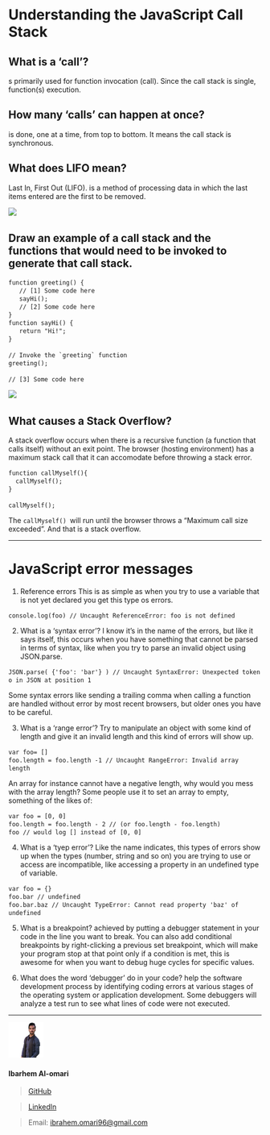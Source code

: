 Understanding the JavaScript Call Stack
===

## What is a ‘call’?
s primarily used for function invocation (call). Since the call stack is single, function(s) execution.

## How many ‘calls’ can happen at once?
 is done, one at a time, from top to bottom. It means the call stack is synchronous.

## What does LIFO mean?
 Last In, First Out (LIFO).
is a method of processing data in which the last items entered are the first to be removed.

![](https://media.geeksforgeeks.org/wp-content/uploads/LIFO.jpg)


## Draw an example of a call stack and the functions that would need to be invoked to generate that call stack.

```
function greeting() {
   // [1] Some code here
   sayHi();
   // [2] Some code here
}
function sayHi() {
   return "Hi!";
}

// Invoke the `greeting` function
greeting();

// [3] Some code here
```

![](https://cdn-media-1.freecodecamp.org/images/QgR2uIk7tW0YNz0Xm8g0jAPeRFI0e4sCejsv)

## What causes a Stack Overflow?

A stack overflow occurs when there is a recursive function (a function that calls itself) without an exit point. The browser (hosting environment) has a maximum stack call that it can accomodate before throwing a stack error.

```
function callMyself(){
  callMyself();
}

callMyself();
```

The `callMyself() `will run until the browser throws a “Maximum call size exceeded”. And that is a stack overflow.

---

JavaScript error messages
===

1. Reference errors
This is as simple as when you try to use a variable that is not yet declared you get this type os errors.

```
console.log(foo) // Uncaught ReferenceError: foo is not defined
```

2. What is a ‘syntax error’?
I know it’s in the name of the errors, but like it says itself, this occurs when you have something that cannot be parsed in terms of syntax, like when you try to parse an invalid object using JSON.parse.

```
JSON.parse( {'foo': 'bar'} ) // Uncaught SyntaxError: Unexpected token o in JSON at position 1
```
Some syntax errors like sending a trailing comma when calling a function are handled without error by most recent browsers, but older ones you have to be careful.

3. What is a ‘range error’?
Try to manipulate an object with some kind of length and give it an invalid length and this kind of errors will show up.

```
var foo= []
foo.length = foo.length -1 // Uncaught RangeError: Invalid array length
```
An array for instance cannot have a negative length, why would you mess with the array length? Some people use it to set an array to empty, something of the likes of:

```
var foo = [0, 0]
foo.length = foo.length - 2 // (or foo.length - foo.length)
foo // would log [] instead of [0, 0]
```

4. What is a ‘tyep error’?
Like the name indicates, this types of errors show up when the types (number, string and so on) you are trying to use or access are incompatible, like accessing a property in an undefined type of variable.

```
var foo = {}
foo.bar // undefined
foo.bar.baz // Uncaught TypeError: Cannot read property 'baz' of undefined
```

5. What is a breakpoint?
 achieved by putting a debugger statement in your code in the line you want to break.
 You can also add conditional breakpoints by right-clicking a previous set breakpoint, which will make your program stop at that point only if a condition is met, this is awesome for when you want to debug huge cycles for specific values. 

6. What does the word ‘debugger’ do in your code? 
help the software development process by identifying coding errors at various stages of the operating system or application development. Some debuggers will analyze a test run to see what lines of code were not executed.


---

![](ibrahem.png) 
#### **Ibarhem Al-omari**
> [GitHub](https://github.com/ibrahemomari)

>[LinkedIn](https://www.linkedin.com/in/ibrahem-omari-5967a5198/)

> Email: ibrahem.omari96@gmail.com